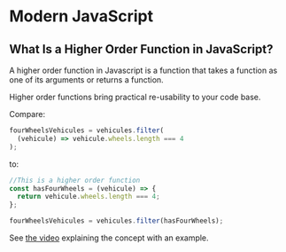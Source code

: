 # Modern JavaScript

## What Is a Higher Order Function in JavaScript?

A higher order function in Javascript is a function that takes a function as one of its arguments or returns a function.

Higher order functions bring practical re-usability to your code base.

Compare:

```javascript
fourWheelsVehicules = vehicules.filter(
  (vehicule) => vehicule.wheels.length === 4
);
```

to:

```javascript
//This is a higher order function
const hasFourWheels = (vehicule) => {
  return vehicule.wheels.length === 4;
};

fourWheelsVehicules = vehicules.filter(hasFourWheels);
```

See [the video](https://vueschool.io/lessons/what-is-a-higher-order-function-in-javascript) explaining the concept with an example.
